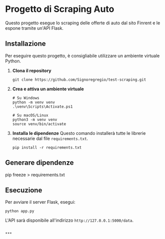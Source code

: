 # Progetto di Scraping Auto

Questo progetto esegue lo scraping delle offerte di auto dal sito Finrent e le espone tramite un'API Flask.

## Installazione

Per eseguire questo progetto, è consigliabile utilizzare un ambiente virtuale Python.

1.  **Clona il repository**
    ```
    git clone https://github.com/Signoregregio/test-scraping.git
    ```

2.  **Crea e attiva un ambiente virtuale**
    ```
    # Su Windows
    python -m venv venv
    .\venv\Scripts\Activate.ps1

    # Su macOS/Linux
    python3 -m venv venv
    source venv/bin/activate
    ```

3.  **Installa le dipendenze**
    Questo comando installerà tutte le librerie necessarie dal file `requirements.txt`.
    ```
    pip install -r requirements.txt
    ```

## Generare dipendenze

pip freeze > requirements.txt

## Esecuzione

Per avviare il server Flask, esegui:
```
python app.py
```
L'API sarà disponibile all'indirizzo `http://127.0.0.1:5000/data`.
```

***
